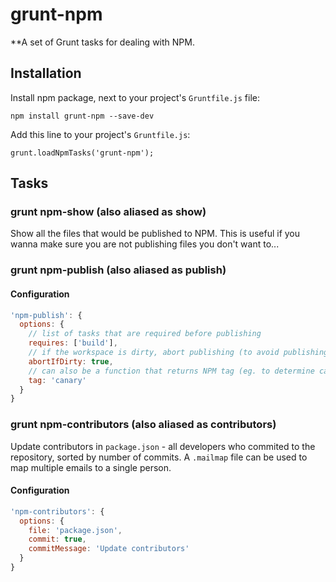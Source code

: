 # grunt-npm

**A set of Grunt tasks for dealing with NPM.

## Installation

Install npm package, next to your project's `Gruntfile.js` file:

    npm install grunt-npm --save-dev

Add this line to your project's `Gruntfile.js`:

    grunt.loadNpmTasks('grunt-npm');


## Tasks

### grunt npm-show (also aliased as show)
Show all the files that would be published to NPM. This is useful if you wanna make sure you are not publishing files you don't want to...

### grunt npm-publish (also aliased as publish)

#### Configuration
```js
'npm-publish': {
  options: {
    // list of tasks that are required before publishing
    requires: ['build'],
    // if the workspace is dirty, abort publishing (to avoid publishing local changes)
    abortIfDirty: true,
    // can also be a function that returns NPM tag (eg. to determine canary/latest tag based on the version)
    tag: 'canary'
  }
}
```

### grunt npm-contributors (also aliased as contributors)
Update contributors in `package.json` - all developers who commited to the repository, sorted by number of commits. A `.mailmap` file can be used to map multiple emails to a single person.

#### Configuration
```js
'npm-contributors': {
  options: {
    file: 'package.json',
    commit: true,
    commitMessage: 'Update contributors'
  }
}
```
